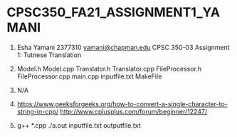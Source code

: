 # CPSC350_FA21_ASSIGNMENT1_YAMANI

1. Esha Yamani 2377310 yamani@chapman.edu CPSC 350-03 Assignment 1: Tutnese Translation

2. Model.h Model.cpp Translator.h Translator.cpp FileProcessor.h FileProcessor.cpp main.cpp inputfile.txt MakeFile

3. N/A

4. https://www.geeksforgeeks.org/how-to-convert-a-single-character-to-string-in-cpp/
   http://www.cplusplus.com/forum/beginner/12247/

5. g++ *.cpp
   ./a.out inputfile.txt outputfile.txt
